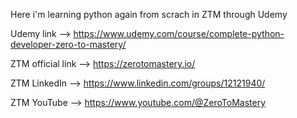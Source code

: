 Here i'm learning python again from scrach in ZTM through Udemy

Udemy link --> https://www.udemy.com/course/complete-python-developer-zero-to-mastery/

ZTM official link --> https://zerotomastery.io/

ZTM LinkedIn --> https://www.linkedin.com/groups/12121940/

ZTM YouTube --> https://www.youtube.com/@ZeroToMastery


